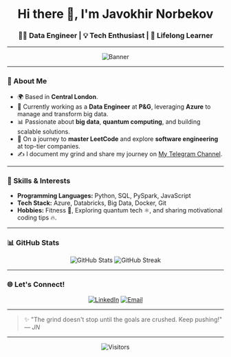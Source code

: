 <h1 align="center">Hi there 👋, I'm Javokhir Norbekov</h1>
<h3 align="center">👨‍💻 Data Engineer | 💡 Tech Enthusiast | 🚀 Lifelong Learner</h3>

---

<p align="center">
  <img src="https://user-images.githubusercontent.com/12345678/your-profile-banner.jpg" alt="Banner" />
</p>

---

### 🚀 About Me
- 🌍 Based in **Central London**.
- 💼 Currently working as a **Data Engineer** at **P&G**, leveraging **Azure** to manage and transform big data.  
- 📊 Passionate about **big data**, **quantum computing**, and building scalable solutions.  
- 🎯 On a journey to **master LeetCode** and explore **software engineering** at top-tier companies.  
- ✍️ I document my grind and share my journey on [My Telegram Channel](#).

---

### 🌟 Skills & Interests
- **Programming Languages:** Python, SQL, PySpark, JavaScript  
- **Tech Stack:** Azure, Databricks, Big Data, Docker, Git  
- **Hobbies:** Fitness 💪, Exploring quantum tech ⚛️, and sharing motivational coding tips 🔥.

---

### 📊 GitHub Stats
<p align="center">
  <img src="https://github-readme-stats.vercel.app/api?username=javokhirnorbekov&show_icons=true&theme=radical&hide=stars" alt="GitHub Stats" />
  <img src="https://github-readme-streak-stats.herokuapp.com?user=javokhirnorbekov&theme=radical&hide_border=true&date_format=M%20j%5B%2C%20Y%5D" alt="GitHub Streak" />
</p>

---

### 🌐 Let's Connect!
<p align="center">
  <a href="https://www.linkedin.com/in/javokhirnorbekov/" target="_blank"><img alt="LinkedIn" src="https://img.shields.io/badge/LinkedIn-blue?style=flat-square&logo=linkedin"></a>
  <a href="mailto:javokhirnorbekov@example.com"><img alt="Email" src="https://img.shields.io/badge/Email-D14836?style=flat-square&logo=gmail&logoColor=white"></a>
</p>

---

> ✨ "The grind doesn't stop until the goals are crushed. Keep pushing!"  
> _— JN_

---

<p align="center">
  <img src="https://visitor-badge.laobi.icu/badge?page_id=javokhirnorbekov" alt="Visitors">
</p>
